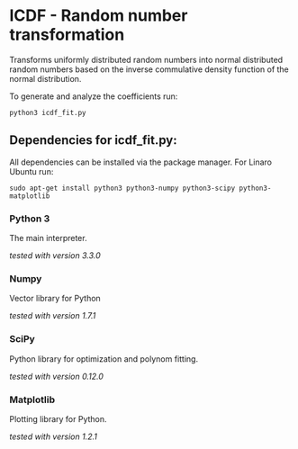 ICDF - Random number transformation
===================================

Transforms uniformly distributed random numbers into normal distributed
random numbers based on the inverse commulative density function of the
normal distribution.

To generate and analyze the coefficients run:
```
python3 icdf_fit.py
```

Dependencies for icdf_fit.py:
-----------------------------

All dependencies can be installed via the package manager. For Linaro Ubuntu run:
```
sudo apt-get install python3 python3-numpy python3-scipy python3-matplotlib
```

### Python 3 ###
  
The main interpreter.

*tested with version 3.3.0*

### Numpy ###

Vector library for Python

*tested with version 1.7.1*

### SciPy ###

Python library for optimization and polynom fitting.

*tested with version 0.12.0*

### Matplotlib ###

Plotting library for Python.

*tested with version 1.2.1*

